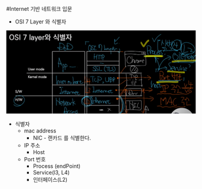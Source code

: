#Internet 기반 네트워크 입문
- OSI 7 Layer 와 식별자

![img.png](img.png)

- 식별자
  - mac address 
    - NIC - 랜카드 를 식별한다.
  - IP 주소
    - Host
  - Port 번호
    - Process (endPoint)
    - Service(l3, L4)
    - 인터페이스(L2)

